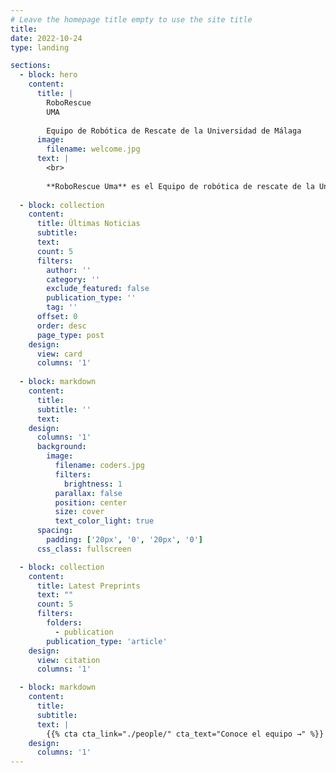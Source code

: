 ```yaml
---
# Leave the homepage title empty to use the site title
title:
date: 2022-10-24
type: landing

sections:
  - block: hero
    content:
      title: |
        RoboRescue
        UMA
        
        Equipo de Robótica de Rescate de la Universidad de Málaga
      image:
        filename: welcome.jpg
      text: |
        <br>
        
        **RoboRescue Uma** es el Equipo de robótica de rescate de la Universidad de Málaga, ha sido un club de estudiantes para el estudio, aprendizaje y práctica de la Robótica, fundado en 2019.
  
  - block: collection
    content:
      title: Últimas Noticias
      subtitle:
      text:
      count: 5
      filters:
        author: ''
        category: ''
        exclude_featured: false
        publication_type: ''
        tag: ''
      offset: 0
      order: desc
      page_type: post
    design:
      view: card
      columns: '1'
  
  - block: markdown
    content:
      title:
      subtitle: ''
      text:
    design:
      columns: '1'
      background:
        image: 
          filename: coders.jpg
          filters:
            brightness: 1
          parallax: false
          position: center
          size: cover
          text_color_light: true
      spacing:
        padding: ['20px', '0', '20px', '0']
      css_class: fullscreen

  - block: collection
    content:
      title: Latest Preprints
      text: ""
      count: 5
      filters:
        folders:
          - publication
        publication_type: 'article'
    design:
      view: citation
      columns: '1'

  - block: markdown
    content:
      title:
      subtitle:
      text: |
        {{% cta cta_link="./people/" cta_text="Conoce el equipo →" %}}
    design:
      columns: '1'
---
```

